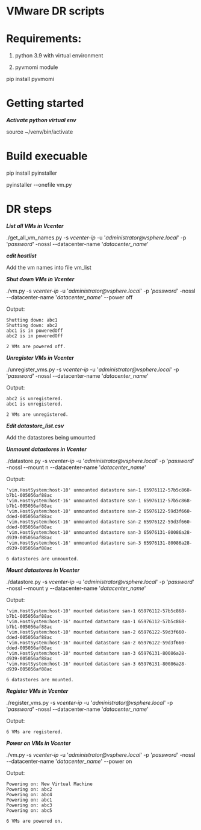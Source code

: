 # VMware DR scripts

# Requirements:

1. python 3.9 with virtual environment

2. pyvmomi module

pip install pyvmomi

# Getting started

**_Activate python virtual env_**

source ~/venv/bin/activate

# Build execuable

pip install pyinstaller

pyinstaller --onefile vm.py

# DR steps

**_List all VMs in Vcenter_**

./get_all_vm_names.py -s _vcenter-ip_ -u '_administrator@vsphere.local_' -p '_password_' -nossl --datacenter-name '_datacenter_name_'

**_edit hostlist_**

Add the vm names into file vm_list

**_Shut down VMs in Vcenter_**

./vm.py -s _vcenter-ip_ -u '_administrator@vsphere.local_' -p '_password_' -nossl --datacenter-name '_datacenter_name_' --power off

Output:

    Shutting down: abc1
    Shutting down: abc2
    abc1 is in poweredOff
    abc2 is in poweredOff

    2 VMs are powered off.

**_Unregister VMs in Vcenter_**

./unregister_vms.py -s _vcenter-ip_ -u '_administrator@vsphere.local_' -p '_password_' -nossl --datacenter-name '_datacenter_name_'

Output:

    abc2 is unregistered.
    abc1 is unregistered.

    2 VMs are unregistered.

**_Edit datastore_list.csv_**

Add the datastores being umounted

**_Unmount datastores in Vcenter_**

./datastore.py -s _vcenter-ip_ -u '_administrator@vsphere.local_' -p '_password_' -nossl --mount n --datacenter-name '_datacenter_name_'

Output:

    'vim.HostSystem:host-10' unmounted datastore san-1 65976112-57b5c868-b7b1-005056af88ac
    'vim.HostSystem:host-16' unmounted datastore san-1 65976112-57b5c868-b7b1-005056af88ac
    'vim.HostSystem:host-10' unmounted datastore san-2 65976122-59d3f660-dded-005056af88ac
    'vim.HostSystem:host-16' unmounted datastore san-2 65976122-59d3f660-dded-005056af88ac
    'vim.HostSystem:host-10' unmounted datastore san-3 65976131-80086a28-d939-005056af88ac
    'vim.HostSystem:host-16' unmounted datastore san-3 65976131-80086a28-d939-005056af88ac

    6 datastores are unmounted.

**_Mount datastores in Vcenter_**

./datastore.py -s _vcenter-ip_ -u '_administrator@vsphere.local_' -p '_password_' -nossl --mount y --datacenter-name '_datacenter_name_'

Output:

    'vim.HostSystem:host-10' mounted datastore san-1 65976112-57b5c868-b7b1-005056af88ac
    'vim.HostSystem:host-16' mounted datastore san-1 65976112-57b5c868-b7b1-005056af88ac
    'vim.HostSystem:host-10' mounted datastore san-2 65976122-59d3f660-dded-005056af88ac
    'vim.HostSystem:host-16' mounted datastore san-2 65976122-59d3f660-dded-005056af88ac
    'vim.HostSystem:host-10' mounted datastore san-3 65976131-80086a28-d939-005056af88ac
    'vim.HostSystem:host-16' mounted datastore san-3 65976131-80086a28-d939-005056af88ac

    6 datastores are mounted.


**_Register VMs in Vcenter_**

./register_vms.py -s _vcenter-ip_ -u '_administrator@vsphere.local_' -p '_password_' -nossl --datacenter-name '_datacenter_name_'

Output:

    6 VMs are registered.


**_Power on VMs in Vcenter_**

./vm.py -s _vcenter-ip_ -u '_administrator@vsphere.local_' -p '_password_' -nossl --datacenter-name '_datacenter_name_' --power on

Output:

    Powering on: New Virtual Machine
    Powering on: abc2
    Powering on: abc4
    Powering on: abc1
    Powering on: abc3
    Powering on: abc5

    6 VMs are powered on.
